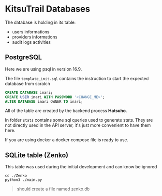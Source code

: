 # KitsuTrail Databases
The database is holding in its table:
- users informations
- providers informations
- audit logs activities

## PostgreSQL
Here we are using psql in version 16.9.

The file `template_init.sql` contains the instruction to start the expected database from scratch
```sql
CREATE DATABASE inari;
CREATE USER inari WITH PASSWORD '<CHANGE_ME>';
ALTER DATABASE inari OWNER TO inari;
```

All of the table are created by the backend process **Hatsuho**.

In folder `stats` contains some sql queries used to generate stats.
They are not directly used in the API server, it's just more convenient to have them here.

If you are using docker a docker compose file is ready to use.


## SQLite table (Zenko)
This table was used during the initial development and can know be ignored
```
cd ./Zenko
python3 ./main.py
```
> should create a file named zenko.db
